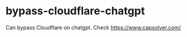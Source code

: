 # bypass-cloudflare-chatgpt
Can bypass Cloudflare on chatgpt. Check https://www.capsolver.com/ 
                                                                                                                                      
